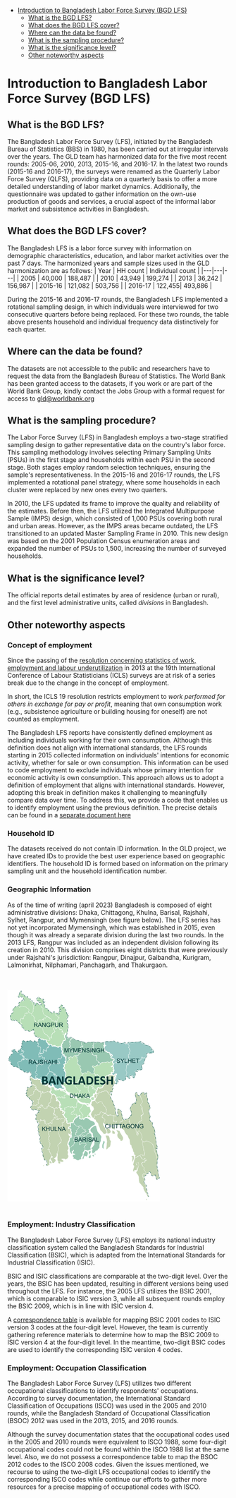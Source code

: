 
-   [Introduction to Bangladesh Labor Force Survey (BGD
    LFS)](#introduction-to-bangladesh-labor-force-survey-bgd-lfs)
    -   [What is the BGD LFS?](#what-is-the-bgd-lfs)
    -   [What does the BGD LFS cover?](#what-does-the-bgd-lfs-cover)
    -   [Where can the data be found?](#where-can-the-data-be-found)
    -   [What is the sampling
        procedure?](#what-is-the-sampling-procedure)
    -   [What is the significance
        level?](#what-is-the-significance-level)
    -   [Other noteworthy aspects](#other-noteworthy-aspects)

# Introduction to Bangladesh Labor Force Survey (BGD LFS)

## What is the BGD LFS?

The Bangladesh Labor Force Survey (LFS), initiated by the Bangladesh Bureau of Statistics (BBS) in 1980, has been carried out at irregular intervals over the years. The GLD team has harmonized data for the five most recent rounds: 2005-06, 2010, 2013, 2015-16, and 2016-17. In the latest two rounds (2015-16 and 2016-17), the surveys were renamed as the Quarterly Labor Force Survey (QLFS), providing data on a quarterly basis to offer a more detailed understanding of labor market dynamics. Additionally, the questionnaire was updated to gather information on the own-use production of goods and services, a crucial aspect of the informal labor market and subsistence activities in Bangladesh.

## What does the BGD LFS cover?

The Bangladesh LFS is a labor force survey with information on demographic characteristics, education, and labor market activities over the past 7 days. The harmonized years and sample sizes used in the GLD harmonization are as follows:
| Year | HH count | Individual count |
|---|---|---|
| 2005 |          40,000  |                      188,487  |
| 2010 |          43,949  |                      199,274 |
| 2013 |          36,242  |                      156,987  |
| 2015-16 |          121,082  |                      503,756  |
| 2016-17 |          122,455|                      493,886  |

During the 2015-16 and 2016-17 rounds, the Bangladesh LFS implemented a rotational sampling design, in which individuals were interviewed for two consecutive quarters before being replaced. For these two rounds, the table above presents household and individual frequency data distinctively for each quarter.

## Where can the data be found?

The datasets are not accessible to the public and researchers have to request the data from the Bangladesh Bureau of Statistics. The World Bank has been granted access to the datasets, if you work or are part of the World Bank Group, kindly contact the Jobs Group with a formal request for access to gld@worldbank.org

## What is the sampling procedure?

The Labor Force Survey (LFS) in Bangladesh employs a two-stage stratified sampling design to gather representative data on the country's labor force. This sampling methodology involves selecting Primary Sampling Units (PSUs) in the first stage and households within each PSU in the second stage. Both stages employ random selection techniques, ensuring the sample's representativeness. In the 2015-16 and 2016-17 rounds, the LFS implemented a rotational panel strategy, where some households in each cluster were replaced by new ones every two quarters.

In 2010, the LFS updated its frame to improve the quality and reliability of the estimates. Before then, the LFS utilized the Integrated Multipurpose Sample (IMPS) design, which consisted of 1,000 PSUs covering both rural and urban areas. However, as the IMPS areas became outdated, the LFS transitioned to an updated Master Sampling Frame in 2010. This new design was based on the 2001 Population Census enumeration areas and expanded the number of PSUs to 1,500, increasing the number of surveyed households.


## What is the significance level?

The official reports detail estimates by area of residence (urban or rural), and the first level administrative units, called *divisions* in Bangladesh. 

## Other noteworthy aspects

### Concept of employment

Since the passing of the [resolution concerning statistics of work, employment and labour underutilization](https://www.ilo.org/global/statistics-and-databases/standards-and-guidelines/resolutions-adopted-by-international-conferences-of-labour-statisticians/WCMS_230304/lang--en/index.htm) in 2013 at the 19th International Conference of Labour Statisticians (ICLS) surveys are at risk of a series break due to the change in the concept of employment.

In short, the ICLS 19 resolution restricts employment to *work performed for others in exchange for pay or profit*, meaning that own consumption work (e.g., subsistence agriculture or building housing for oneself) are not counted as employment.

The Bangladesh LFS reports have consistently defined employment as including individuals working for their own consumption. Although this definition does not align with international standards, the LFS rounds starting in 2015 collected information on individuals' intentions for economic activity, whether for sale or own consumption. This information can be used to code employment to exclude individuals whose primary intention for economic activity is own consumption. This approach allows us to adopt a definition of employment that aligns with international standards. However, adopting this break in definition makes it challenging to meaningfully compare data over time. To address this, we provide a code that enables us to identify employment using the previous definition. The precise details can be found in a [separate document here](Converting%20between%20ICLS%20Definitions.md)


### Household ID

The datasets received do not contain ID information. In the GLD project, we have created IDs to provide the best user experience based on geographic identifiers. The household ID is formed based on information on the primary sampling unit and the household identification number. 

### Geographic Information

As of the time of writing (april 2023) Bangladesh is composed of eight administrative divisions: Dhaka, Chittagong, Khulna, Barisal, Rajshahi, Sylhet, Rangpur, and Mymensingh (see figure below). The LFS series has not yet incorporated Mymensingh, which was established in 2015, even though it was already a separate division during the last two rounds. In the 2013 LFS, Rangpur was included as an independent division following its creation in 2010. This division comprises eight districts that were previously under Rajshahi's jurisdiction: Rangpur, Dinajpur, Gaibandha, Kurigram, Lalmonirhat, Nilphamari, Panchagarh, and Thakurgaon.

<br></br>
![BGD_divisions](utilities/bgd_divisions.png)
<br></br>

### Employment: Industry Classification
The Bangladesh Labor Force Survey (LFS) employs its national industry classification system called the Bangladesh Standards for Industrial Classification (BSIC), which is adapted from the International Standards for Industrial Classification (ISIC).

BSIC and ISIC classifications are comparable at the two-digit level. Over the years, the BSIC has been updated, resulting in different versions being used throughout the LFS. For instance, the 2005 LFS utilizes the BSIC 2001, which is comparable to ISIC version 3, while all subsequent rounds employ the BSIC 2009, which is in line with ISIC version 4.

A [correspondence table](Utilities/BSIC_code.pdf) is available for mapping BSIC 2001 codes to ISIC version 3 codes at the four-digit level. However, the team is currently gathering reference materials to determine how to map the BSIC 2009 to ISIC version 4 at the four-digit level. In the meantime, two-digit BSIC codes are used to identify the corresponding ISIC version 4 codes.

### Employment: Occupation Classification
The Bangladesh Labor Force Survey (LFS) utilizes two different occupational classifications to identify respondents' occupations. According to survey documentation, the International Standard Classification of Occupations (ISCO) was used in the 2005 and 2010 rounds, while the Bangladesh Standard of Occupational Classification (BSOC) 2012 was used in the 2013, 2015, and 2016 rounds.

Although the survey documentation states that the occupational codes used in the 2005 and 2010 rounds were equivalent to ISCO 1988, some four-digit occupational codes could not be found within the ISCO 1988 list at the same level. Also, we do not possess a correspondence table to map the BSOC 2012 codes to the ISCO 2008 codes. Given the issues mentioned, we recourse to using the two-digit LFS occupational codes to identify the corresponding ISCO codes while continue our efforts to gather more resources for a precise mapping of occupational codes with ISCO.

